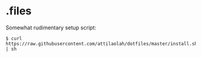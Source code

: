 # .files

Somewhat rudimentary setup script:

```shell
$ curl https://raw.githubusercontent.com/attilaolah/dotfiles/master/install.sh | sh
```
